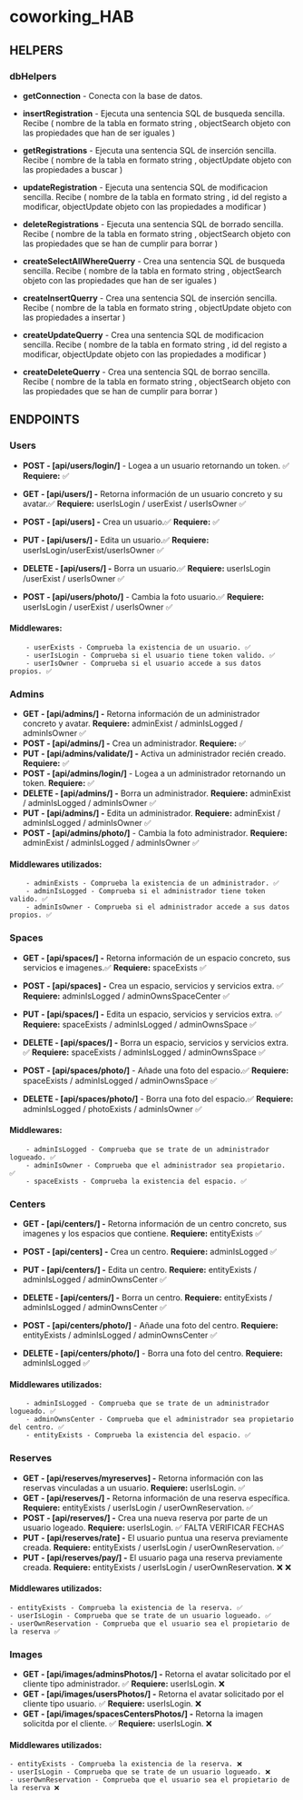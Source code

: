 # coworking_HAB

## HELPERS

### dbHelpers

-   **getConnection** - Conecta con la base de datos.
-   **insertRegistration** - Ejecuta una sentencia SQL de busqueda sencilla.
    Recibe ( nombre de la tabla en formato string , objectSearch objeto con las propiedades que han de ser iguales )
-   **getRegistrations** - Ejecuta una sentencia SQL de inserción sencilla.
    Recibe ( nombre de la tabla en formato string , objectUpdate objeto con las propiedades a buscar )
-   **updateRegistration** - Ejecuta una sentencia SQL de modificacion sencilla.
    Recibe ( nombre de la tabla en formato string , id del registo a modificar, objectUpdate objeto con las propiedades a modificar )
-   **deleteRegistrations** - Ejecuta una sentencia SQL de borrado sencilla.
    Recibe ( nombre de la tabla en formato string , objectSearch objeto con las propiedades que se han de cumplir para borrar )

-   **createSelectAllWhereQuerry** - Crea una sentencia SQL de busqueda sencilla.
    Recibe ( nombre de la tabla en formato string , objectSearch objeto con las propiedades que han de ser iguales )
-   **createInsertQuerry** - Crea una sentencia SQL de inserción sencilla.
    Recibe ( nombre de la tabla en formato string , objectUpdate objeto con las propiedades a insertar )
-   **createUpdateQuerry** - Crea una sentencia SQL de modificacion sencilla.
    Recibe ( nombre de la tabla en formato string , id del registo a modificar, objectUpdate objeto con las propiedades a modificar )
-   **createDeleteQuerry** - Crea una sentencia SQL de borrao sencilla.
    Recibe ( nombre de la tabla en formato string , objectSearch objeto con las propiedades que se han de cumplir para borrar )

## ENDPOINTS

### Users

-   **POST - [api/users/login/]** - Logea a un usuario retornando un token. ✅
    **Requiere:** ✅
-   **GET - [api/users/] -** Retorna información de un usuario concreto y su avatar.✅
    **Requiere:** userIsLogin / userExist / userIsOwner ✅
-   **POST - [api/users] -** Crea un usuario.✅
    **Requiere:** ✅
-   **PUT - [api/users/] -** Edita un usuario.✅
    **Requiere:** userIsLogin/userExist/userIsOwner ✅
-   **DELETE - [api/users/] -** Borra un usuario.✅
    **Requiere:** userIsLogin /userExist / userIsOwner ✅

-   **POST - [api/users/photo/]** - Cambia la foto usuario.✅
    **Requiere:** userIsLogin / userExist / userIsOwner ✅

#### Middlewares:

        - userExists - Comprueba la existencia de un usuario. ✅
        - userIsLogin - Comprueba si el usuario tiene token valido. ✅
        - userIsOwner - Comprueba si el usuario accede a sus datos propios. ✅

### Admins

-   **GET - [api/admins/] -** Retorna información de un administrador concreto y avatar.
    **Requiere:** adminExist / adminIsLogged / adminIsOwner ✅
-   **POST - [api/admins/] -** Crea un administrador.
    **Requiere:** ✅
-   **PUT - [api/admins/validate/] -** Activa un administrador recién creado.
    **Requiere:** ✅
-   **POST - [api/admins/login/]** - Logea a un administrador retornando un token.
    **Requiere:** ✅
-   **DELETE - [api/admins/] -** Borra un administrador.
    **Requiere:** adminExist / adminIsLogged / adminIsOwner ✅
-   **PUT - [api/admins/] -** Edita un administrador.
    **Requiere:** adminExist / adminIsLogged / adminIsOwner ✅
-   **POST - [api/admins/photo/]** - Cambia la foto administrador.
    **Requiere:** adminExist / adminIsLogged / adminIsOwner ✅

#### Middlewares utilizados:

        - adminExists - Comprueba la existencia de un administrador. ✅
        - adminIsLogged - Comprueba si el administrador tiene token valido. ✅
        - adminIsOwner - Comprueba si el administrador accede a sus datos propios. ✅

### Spaces

-   **GET - [api/spaces/] -** Retorna información de un espacio concreto, sus servicios e imagenes.✅
    **Requiere:** spaceExists ✅
-   **POST - [api/spaces] -** Crea un espacio, servicios y servicios extra. ✅
    **Requiere:** adminIsLogged / adminOwnsSpaceCenter ✅
-   **PUT - [api/spaces/] -** Edita un espacio, servicios y servicios extra. ✅
    **Requiere:** spaceExists / adminIsLogged / adminOwnsSpace ✅
-   **DELETE - [api/spaces/] -** Borra un espacio, servicios y servicios extra. ✅
    **Requiere:** spaceExists / adminIsLogged / adminOwnsSpace ✅

-   **POST - [api/spaces/photo/]** - Añade una foto del espacio.✅
    **Requiere:** spaceExists / adminIsLogged / adminOwnsSpace ✅
-   **DELETE - [api/spaces/photo/]** - Borra una foto del espacio.✅
    **Requiere:** adminIsLogged / photoExists / adminIsOwner ✅

#### Middlewares:

        - adminIsLogged - Comprueba que se trate de un administrador logueado. ✅
        - adminIsOwner - Comprueba que el administrador sea propietario. ✅
        - spaceExists - Comprueba la existencia del espacio. ✅

### Centers

-   **GET - [api/centers/] -** Retorna información de un centro concreto, sus imagenes y los espacios que contiene.
    **Requiere:** entityExists ✅
-   **POST - [api/centers] -** Crea un centro.
    **Requiere:** adminIsLogged ✅
-   **PUT - [api/centers/] -** Edita un centro.
    **Requiere:** entityExists / adminIsLogged / adminOwnsCenter ✅
-   **DELETE - [api/centers/] -** Borra un centro.
    **Requiere:** entityExists / adminIsLogged / adminOwnsCenter ✅

-   **POST - [api/centers/photo/]** - Añade una foto del centro.
    **Requiere:** entityExists / adminIsLogged / adminOwnsCenter ✅
-   **DELETE - [api/centers/photo/]** - Borra una foto del centro.
    **Requiere:** adminIsLogged ✅

#### Middlewares utilizados:

        - adminIsLogged - Comprueba que se trate de un administrador logueado. ✅
        - adminOwnsCenter - Comprueba que el administrador sea propietario del centro. ✅
        - entityExists - Comprueba la existencia del espacio. ✅

### Reserves

-   **GET - [api/reserves/myreserves] -** Retorna información con las reservas vinculadas a un usuario.
    **Requiere:** userIsLogin. ✅
-   **GET - [api/reserves/] -** Retorna información de una reserva específica.
    **Requiere:** entityExists / userIsLogin / userOwnReservation. ✅
-   **POST - [api/reserves/] -** Crea una nueva reserva por parte de un usuario logeado.
    **Requiere:** userIsLogin. ✅ FALTA VERIFICAR FECHAS
-   **PUT - [api/reserves/rate] -** El usuario puntua una reserva previamente creada.
    **Requiere:** entityExists / userIsLogin / userOwnReservation. ✅
-   **PUT - [api/reserves/pay/] -** El usuario paga una reserva previamente creada.
    **Requiere:** entityExists / userIsLogin / userOwnReservation. ❌
    ❌

#### Middlewares utilizados:

    - entityExists - Comprueba la existencia de la reserva. ✅
    - userIsLogin - Comprueba que se trate de un usuario logueado. ✅
    - userOwnReservation - Comprueba que el usuario sea el propietario de la reserva ✅

### Images

-   **GET - [api/images/adminsPhotos/] -** Retorna el avatar solicitado por el cliente tipo administrador. ✅
    **Requiere:** userIsLogin. ❌
-   **GET - [api/images/usersPhotos/] -** Retorna el avatar solicitado por el cliente tipo usuario. ✅
    **Requiere:** userIsLogin. ❌
-   **GET - [api/images/spacesCentersPhotos/] -** Retorna la imagen solicitda por el cliente. ✅
    **Requiere:** userIsLogin. ❌

#### Middlewares utilizados:

    - entityExists - Comprueba la existencia de la reserva. ❌
    - userIsLogin - Comprueba que se trate de un usuario logueado. ❌
    - userOwnReservation - Comprueba que el usuario sea el propietario de la reserva ❌
